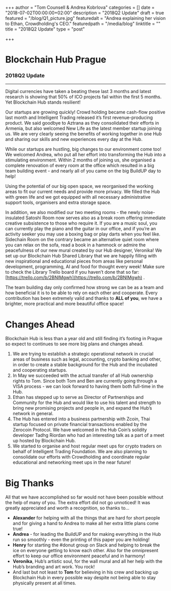 +++
author = "Tom Counsell & Andrea Kobrlova"
categories = []
date = "2018-07-02T00:00:00+02:00"
description = "2018Q2 Update"
draft = true
featured = "/blog/Q1_picture.jpg"
featuredalt = "Andrea explaining her vision to Ethan, Crowdholding's CEO."
featuredpath = "/media/blog"
linktitle = ""
title = "2018Q2 Update"
type = "post"

+++
# Blockchain Hub Prague

### 2018Q2 Update

***

Digital currencies have taken a beating these last 3 months and  latest research is showing that 50% of ICO projects fail within the first 5 months. Yet Blockchain Hub stands resilient!

Our startups are growing quickly! Crowd holding became cash-flow positive last month and Intelligent Trading released it’s first revenue-producing  product. We said goodbye to Aztrana as they consolidated their efforts in Armenia, but also welcomed New Life as the latest member startup joining us. We are very clearly seeing the benefits of working together in one Hub and sharing our skills and new experiences every day at the Hub.

While our startups are hustling, big changes to our environment come too! We welcomed Andrea, who put all her effort into transforming the Hub into a stimulating environment. Within 2 months of joining us, she organised a complete renovation of every room at the office which resulted in a big team building event - and nearly all of you came on the big BuildUP day to help!

Using the potential of our big open space, we reorganised the working areas to fit our current needs and provide more privacy. We filled the Hub with green life and we got equipped with all necessary  administrative support tools, organisers and extra storage space.

In addition, we also modified our two meeting rooms - the newly noise-insulated Satoshi Room now serves also as a break room offering immediate creative subsistence to those who require it. If you are a music soul, you can currently play the piano and  the guitar in our office, and if you’re an activity seeker you may use a boxing bag or play darts when you feel like. Sidechain Room on the contrary became an alternative quiet room where you can relax on the sofa, read a book in a hammock or admire the peacefulness of our new mural created by our Hub designer, Veronika! We set up our Blockchain Hub Shared Library that we are happily filling with new inspirational and educational pieces from areas like personal development, programming, AI and food for thought every week! Make sure to check the Library Trello board if you haven’t done that so far: [https://trello.com/b/2BNIMgwh](https://trello.com/b/2BNIMgwh) .

The team building day only confirmed how strong we can be as a team and how beneficial it is to be able to rely on each other and cooperate. Every contribution has been extremely valid and thanks to **ALL of you**, we have a brighter, more practical and more beautiful office space!

# Changes Ahead

Blockchain Hub is less than a year old and still finding it’s footing in Prague  so expect to continues to see more big plans and changes ahead.

1. We are trying to establish a strategic operational network in crucial areas of business such as legal, accounting, crypto banking and other, in order to create a stable background for the Hub and the  incubated and cooperating startups.
2. In May we succeeded with the actual transfer of all Hub ownership rights to Tom. Since both Tom and Ben are currently going through a VISA process - we can look forward to having them both full-time in the Hub.
3. Ethan has stepped up to serve as Director of Partnerships and Community for the Hub and would like to use his talent and strength to bring new promising projects and people in, and expand the Hub’s network in general.
4. The Hub has entered into a business partnership with Zcoin, Thai startup focused on private financial transactions enabled by the Zerocoin Protocol. We have welcomed in the Hub Coin’s solidity developer Tadhg Riordan who had an interesting talk as a part of a meet up hosted by Blockchain Hub.
5. We started to organise and host regular meet ups for crypto traders on behalf of Intelligent Trading Foundation. We are also planning to consolidate our efforts with Crowdholding and coordinate regular educational and networking meet ups in the near future!

# Big Thanks

All that we have accomplished so far would not have been possible without the help of many of you. The extra effort did not go unnoticed! It was greatly appreciated and worth a recognition, so thanks to…

* **Alexander** for helping with all the things that are hard for short people and for giving a hand to Andrea to make all her extra little plans come true!
* **Andrea** - for leading the BuildUP and for making everything in the Hub run so smoothly - even the printing of this paper you are holding!
* **Henry** for starting the #donut group on Slack and helping to break the ice on everyone getting to know each other. Also for the omnipresent effort to keep our office environment peaceful and in harmony!
* **Veronika**, Hub’s artistic soul, for the wall mural and all her help with the Hub’s branding and art work. You rock!
* And last but not least to **Tom** for believing in his crew and backing up Blockchain Hub in every possible way despite not being able to stay physically present at all times.